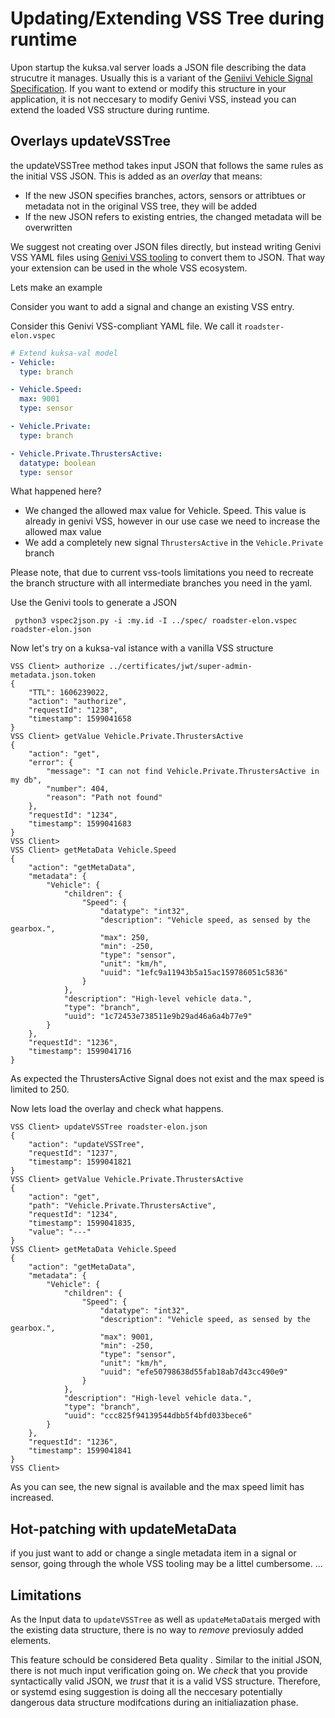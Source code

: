 # Updating/Extending VSS Tree during runtime

Upon startup the kuksa.val server loads a JSON file describing the data strucutre it manages. Usually this is a variant of the [Geniivi Vehicle Signal Specification](https://github.com/GENIVI/vehicle_signal_specification/).
If you want to extend or modify this structure in your application, it is not neccesary to modify Genivi VSS, instead you can extend the loaded VSS structure during runtime.

## Overlays updateVSSTree
the updateVSSTree method takes input JSON that follows the same rules as the initial VSS JSON. This is added as an _overlay_ that means:
 - If the new JSON specifies branches, actors, sensors or attribtues or metadata not in the original VSS tree, they will be added
  - If the new JSON refers to existing entries, the changed metadata will be overwritten

We suggest not creating over JSON files directly, but instead writing Genivi VSS YAML files using [Genivi VSS tooling](https://github.com/GENIVI/vss-tools/) to convert them to JSON. That way your extension can be used in the whole VSS ecosystem.

Lets make an example

Consider you want to add a signal and change an existing VSS entry. 

Consider this Genivi VSS-compliant YAML file. We call it `roadster-elon.vspec`

```yaml
# Extend kuksa-val model   
- Vehicle:
  type: branch

- Vehicle.Speed:
  max: 9001
  type: sensor

- Vehicle.Private:
  type: branch

- Vehicle.Private.ThrustersActive:
  datatype: boolean
  type: sensor
```

What happened here? 
 - We changed the allowed max value for Vehicle. Speed. This value is already in genivi VSS, however in our use case we need to increase the allowed max value
  - We add a completely new signal `ThrustersActive` in the `Vehicle.Private` branch

Please note, that due to current vss-tools limitations you need to recreate the branch structure with all intermediate branches you need in the yaml.

Use the Genivi tools to generate a JSON

```
 python3 vspec2json.py -i :my.id -I ../spec/ roadster-elon.vspec  roadster-elon.json
```

Now let's try on a kuksa-val istance with a vanilla VSS structure

```
VSS Client> authorize ../certificates/jwt/super-admin-metadata.json.token 
{
    "TTL": 1606239022,
    "action": "authorize",
    "requestId": "1238",
    "timestamp": 1599041658
}
VSS Client> getValue Vehicle.Private.ThrustersActive
{
    "action": "get",
    "error": {
        "message": "I can not find Vehicle.Private.ThrustersActive in my db",
        "number": 404,
        "reason": "Path not found"
    },
    "requestId": "1234",
    "timestamp": 1599041683
}
VSS Client> 
VSS Client> getMetaData Vehicle.Speed
{
    "action": "getMetaData",
    "metadata": {
        "Vehicle": {
            "children": {
                "Speed": {
                    "datatype": "int32",
                    "description": "Vehicle speed, as sensed by the gearbox.",
                    "max": 250,
                    "min": -250,
                    "type": "sensor",
                    "unit": "km/h",
                    "uuid": "1efc9a11943b5a15ac159786051c5836"
                }
            },
            "description": "High-level vehicle data.",
            "type": "branch",
            "uuid": "1c72453e738511e9b29ad46a6a4b77e9"
        }
    },
    "requestId": "1236",
    "timestamp": 1599041716
}
```
As expected the ThrustersActive Signal does not exist and the max speed is limited to 250.

Now lets load the overlay and check what happens.

```
VSS Client> updateVSSTree roadster-elon.json 
{
    "action": "updateVSSTree",
    "requestId": "1237",
    "timestamp": 1599041821
}
VSS Client> getValue Vehicle.Private.ThrustersActive
{
    "action": "get",
    "path": "Vehicle.Private.ThrustersActive",
    "requestId": "1234",
    "timestamp": 1599041835,
    "value": "---"
}
VSS Client> getMetaData Vehicle.Speed
{
    "action": "getMetaData",
    "metadata": {
        "Vehicle": {
            "children": {
                "Speed": {
                    "datatype": "int32",
                    "description": "Vehicle speed, as sensed by the gearbox.",
                    "max": 9001,
                    "min": -250,
                    "type": "sensor",
                    "unit": "km/h",
                    "uuid": "efe50798638d55fab18ab7d43cc490e9"
                }
            },
            "description": "High-level vehicle data.",
            "type": "branch",
            "uuid": "ccc825f94139544dbb5f4bfd033bece6"
        }
    },
    "requestId": "1236",
    "timestamp": 1599041841
}
VSS Client> 
```

As you can see, the new signal is available and the max speed limit has increased.

## Hot-patching with updateMetaData
if you just want to add or change a single metadata item in a signal or sensor, going through the whole VSS tooling may be a littel cumbersome.
...


## Limitations
As the Input data to `updateVSSTree` as well as `updateMetaData`is merged with the existing data structure, there is no way to _remove_ previosuly added elements.

This feature schould be considered Beta quality
. Similar to the initial JSON, there is not much input verification going on. We _check_ that you provide syntactically valid JSON, we _trust_ that it is a valid VSS structure. Therefore, or systemd esing suggestion is doing all the neccesary potentially dangerous data structure modifcations during an initialiazation phase.

